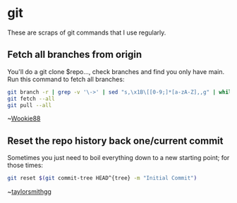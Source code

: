# git

These are scraps of git commands that I use regularly.

## Fetch all branches from origin

You'll do a git clone $repo..., check branches and find you only have main. Run this command to fetch all branches:

```sh
git branch -r | grep -v '\->' | sed "s,\x1B\[[0-9;]*[a-zA-Z],,g" | while read remote; do git branch --track "${remote#origin/}" "$remote"; done
git fetch --all
git pull --all
```

~[Wookie88]

## Reset the repo history back one/current commit

Sometimes you just need to boil everything down to a new starting point; for those times:

```sh
git reset $(git commit-tree HEAD^{tree} -m "Initial Commit")
```

~[taylorsmithgg]

[Wookie88]:https://stackoverflow.com/a/10312587
[taylorsmithgg]:https://github.com/taylorsmithgg
